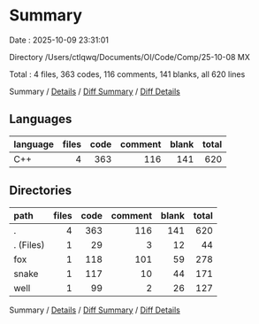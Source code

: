# Summary

Date : 2025-10-09 23:31:01

Directory /Users/ctlqwq/Documents/OI/Code/Comp/25-10-08 MX

Total : 4 files,  363 codes, 116 comments, 141 blanks, all 620 lines

Summary / [Details](details.md) / [Diff Summary](diff.md) / [Diff Details](diff-details.md)

## Languages
| language | files | code | comment | blank | total |
| :--- | ---: | ---: | ---: | ---: | ---: |
| C++ | 4 | 363 | 116 | 141 | 620 |

## Directories
| path | files | code | comment | blank | total |
| :--- | ---: | ---: | ---: | ---: | ---: |
| . | 4 | 363 | 116 | 141 | 620 |
| . (Files) | 1 | 29 | 3 | 12 | 44 |
| fox | 1 | 118 | 101 | 59 | 278 |
| snake | 1 | 117 | 10 | 44 | 171 |
| well | 1 | 99 | 2 | 26 | 127 |

Summary / [Details](details.md) / [Diff Summary](diff.md) / [Diff Details](diff-details.md)